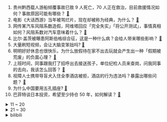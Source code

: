 1. 贵州黔西载人游船倾覆事故已致 9 人死亡，70 人正在救治，目前救援情况如何？事故原因可能有哪些？ [:link:](https://www.zhihu.com/question/1902447602831685065)
2. 电影《大话西游》当年被骂烂片，现在却被称为经典，为什么？ [:link:](https://www.zhihu.com/question/301436943)
3. 网传某汽车风阻系数造假，阿维塔回应「完全失实」「将公开测试」，事情真相如何？风阻系数对汽车意味着什么？ [:link:](https://www.zhihu.com/question/1902117958920169074)
4. 比尔·盖茨被曝患阿斯伯格综合征，这是一种什么病？会给人带来哪些影响？ [:link:](https://www.zhihu.com/question/1901715604848730914)
5. 大量刷短视频，会让大脑变笨拙吗? [:link:](https://www.zhihu.com/question/644250497)
6. 明明好好休息也很快乐，为什么放假待在家不出去玩就会产生出一种「假期被荒废」的负面心理？ [:link:](https://www.zhihu.com/question/1899937390069507612)
7. 上班时间，同事跟我打了招呼出去接送孩子，单位纪检人员来查岗，问我同事的去向，我该怎么回答？ [:link:](https://www.zhihu.com/question/1893604900925076922)
8. 视障人士携带导盲犬入住全季酒店被拒，酒店的行为违法吗？暴露出哪些问题？ [:link:](https://www.zhihu.com/question/1902424982971183724)
9. 为什么中国要用五孔插座? [:link:](https://www.zhihu.com/question/333776081)
10. 巴菲特谈日本投资，希望至少持仓 50 年，如何解读？ [:link:](https://www.zhihu.com/question/1902119782486075241)
<details>
<summary>11 ~ 20</summary>

11. 为什么很多人不愿意开通视频网站会员？ [:link:](https://www.zhihu.com/question/63880227)
12. 女子靠帮人「断舍离」年入上百万，收纳师真能有这么高收入吗？这一职业前景怎么样？ [:link:](https://www.zhihu.com/question/1902404497248056957)
13. 年轻人开始流行旅游摆摊，既能分摊旅行成本，又能体验当地文化，你会考虑吗？有哪些注意事项？ [:link:](https://www.zhihu.com/question/1901579261678151517)
14. 上千名游客深夜滞留张家界大喊退票，张家界官方回应将科学实施景区限流，节假日期间景区应做好哪些紧急预案？ [:link:](https://www.zhihu.com/question/1902064820200630065)
15. 《终结者》里人类是如何战胜天网的？ [:link:](https://www.zhihu.com/question/321013485)
16. 如何评价西安雷雨夜网友拍到的龙形不明飞行物？这可能是什么？ [:link:](https://www.zhihu.com/question/1902077505088787049)
17. 为什么云上五骁相识几十年，共患难了的关系会以悲剧收场？ [:link:](https://www.zhihu.com/question/654946756)
18. 中国现在还有超过100米高的年龄在100年以上的建筑么？ [:link:](https://www.zhihu.com/question/1896573113350734371)
19. 特朗普的预算案将削减航天局总体资金的 24%，取消「门户」月球站计划，这将对美国航天事业产生哪些影响？ [:link:](https://www.zhihu.com/question/1902086135531959323)
20. 世界上有人会把人生一辈子当作游戏来玩吗？ [:link:](https://www.zhihu.com/question/310455395)
</details>
<details>
<summary>21 ~ 30</summary>

21. 跳水世界杯总决赛女子 10 米台陈芋汐、全红婵包揽金银牌，如何评价她们的比赛表现？ [:link:](https://www.zhihu.com/question/1902073180283166808)
22. 降水线真的北移了么？ [:link:](https://www.zhihu.com/question/658045420)
23. 2025 年五一档电影如果必须选一个，推荐选哪个？为什么？ [:link:](https://www.zhihu.com/question/1900825910581629232)
24. 《淮水竹亭》的刘诗诗被大家吐槽，究竟是因为她上了年纪灵气消失？还是因为她演技差？ [:link:](https://www.zhihu.com/question/1901643134993170637)
25. 《大明王朝 1566》中，为什么明知道没有那么丝绸还要谈成 50 万匹丝绸的生意？ [:link:](https://www.zhihu.com/question/1900988804141133898)
26. 《苏丹的游戏》中，为什么过于改革或保守会导致坏结局? [:link:](https://www.zhihu.com/question/1898535522231641677)
27. 石头甚至不能降解，为什么不如塑料危害性大？ [:link:](https://www.zhihu.com/question/1890847255059230873)
28. 为什么《崩坏：星穹铁道》这个全宇宙的世界观里面的自机角色比《绝区零》里面的外观种类要少？ [:link:](https://www.zhihu.com/question/1902398729404790072)
29. 如果你是一位策展人，可以从博物馆任意挑选 10 件文物，你会选用哪些文物，策划一场怎样的展览？ [:link:](https://www.zhihu.com/question/1895488301500191691)
30. 成为知乎「2024 年度新知答主」是一种什么样的体验？ [:link:](https://www.zhihu.com/question/1900600491571939043)
</details><details>
<summary>bilibili</summary>

</details>